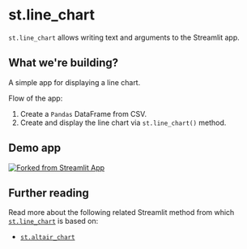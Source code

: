 # st.line_chart

`st.line_chart` allows writing text and arguments to the Streamlit app.

## What we're building?

A simple app for displaying a line chart.

Flow of the app:
1. Create a `Pandas` DataFrame from CSV.
2. Create and display the line chart via `st.line_chart()` method.

## Demo app

[![Forked from Streamlit App](https://static.streamlit.io/badges/streamlit_badge_black_white.svg)](https://share.streamlit.io/dataprofessor/st.line_chart/)



## Further reading
Read more about the following related Streamlit method from which [`st.line_chart`](https://docs.streamlit.io/library/api-reference/charts/st.line_chart) is based on:
- [`st.altair_chart`](https://docs.streamlit.io/library/api-reference/charts/st.altair_chart)
